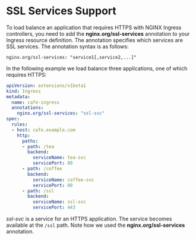 # SSL Services Support

To load balance an application that requires HTTPS with NGINX Ingress controllers, you need to add the **nginx.org/ssl-services** annotation to your Ingress resource definition. The annotation specifies which services are SSL services. The annotation syntax is as follows:
```
nginx.org/ssl-services: "service1[,service2,...]"
```

In the following example we load balance three applications, one of which requires HTTPS:
```yaml
apiVersion: extensions/v1beta1
kind: Ingress
metadata:
  name: cafe-ingress
  annotations:
    nginx.org/ssl-services: "ssl-svc"
spec:
  rules:
  - host: cafe.example.com
    http:
      paths:
      - path: /tea
        backend:
          serviceName: tea-svc
          servicePort: 80
      - path: /coffee
        backend:
          serviceName: coffee-svc
          servicePort: 80
      - path: /ssl
        backend:
          serviceName: ssl-svc
          servicePort: 443
```
*ssl-svc* is a service for an HTTPS application. The service becomes available at the `/ssl` path. Note how we used the **nginx.org/ssl-services** annotation.

